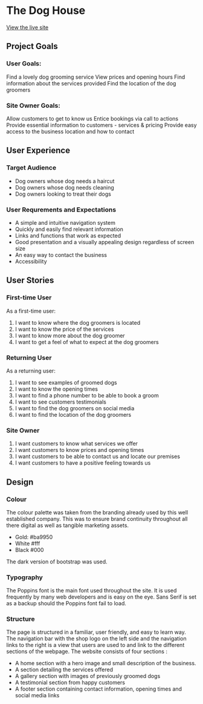 # The Dog House

[View the live site](https://abbyhumphreys.github.io/The-Dog-House---PP1/)

## Project Goals

### User Goals:

Find a lovely dog grooming service 
View prices and opening hours
Find information about the services provided
Find the location of the dog groomers

### Site Owner Goals:

Allow customers to get to know us
Entice bookings via call to actions
Provide essential information to customers - services & pricing
Provide easy access to the business location and how to contact



## User Experience
### Target Audience
* Dog owners whose dog needs a haircut
* Dog owners whose dog needs cleaning
* Dog owners looking to treat their dogs
### User Requrements and Expectations
* A simple and intuitive navigation system
* Quickly and easily find relevant information
* Links and functions that work as expected
* Good presentation and a visually appealing design regardless of screen size
* An easy way to contact the business
* Accessibility
## User Stories
### First-time User
As a first-time user:

1. I want to know where the dog groomers is located
2. I want to know the price of the services
3. I want to know more about the dog groomer
4. I want to get a feel of what to expect at the dog groomers
### Returning User
As a returning user:
1. I want to see examples of groomed dogs
2. I want to know the opening times
3. I want to find a phone number to be able to book a groom
4. I want to see customers testimonials
5. I want to find the dog groomers on social media
6. I want to find the location of the dog groomers
### Site Owner
1. I want customers to know what services we offer
2. I want customers to know prices and opening times
3. I want customers to be able to contact us and locate our premises
4. I want customers to have a positive feeling towards us

## Design 

### Colour
The colour palette was taken from the branding already used by this well established company. This was to ensure brand continuity throughout all there digital as well as tangible marketing assets.

* Gold: #ba9950
* White #fff
* Black #000

The dark version of bootstrap was used.

### Typography
The Poppins font is the main font used throughout the site. It is used frequently by many web developers and is easy on the eye. Sans Serif is set as a backup should the Poppins font fail to load.

### Structure
The page is structured in a familiar, user friendly, and easy to learn way. The navigation bar with the shop logo on the left side and the navigation links to the right is a view that users are used to and link to the different sections of the webpage.  The website consists of four sections :
* A home section with a hero image and small description of the business. 
* A section detailing the services offered
* A gallery section with images of previously groomed dogs
* A testimonial section from happy customers
* A footer section containing contact information, opening times and social media links 

